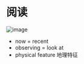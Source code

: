 # 阅读
![image](https://user-images.githubusercontent.com/44770623/180685397-b0f37a97-9190-47fe-829d-68170cb9d644.png)

- now = recent
- observing = look at
- physical feature 地理特征

